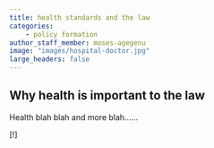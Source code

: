 ```yaml
---
title: health standards and the law
categories:
	- policy formation
author_staff_member: moses-agegenu
image: "images/hospital-doctor.jpg"
large_headers: false
---
```


## Why health is important to the law

Health blah blah and more blah......











[!]